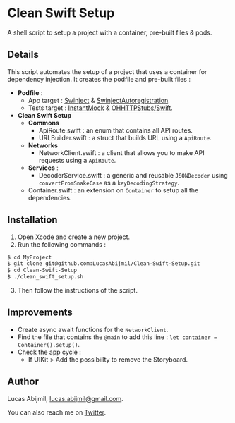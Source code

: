 # Clean Swift Setup

A shell script to setup a project with a container, pre-built files & pods.

## Details
This script automates the setup of a project that uses a container for dependency injection.
It creates the podfile and pre-built files : 
- **Podfile** : 
  - App target : [Swinject](https://github.com/Swinject/Swinject) & [SwinjectAutoregistration](https://github.com/Swinject/SwinjectAutoregistration).
  - Tests target : [InstantMock](https://github.com/pirishd/InstantMock) & [OHHTTPStubs/Swift](https://github.com/AliSoftware/OHHTTPStubs).
- **Clean Swift Setup**
  - **Commons** 
    - ApiRoute.swift : an enum that contains all API routes.
    - URLBuilder.swift : a struct that builds URL using a `ApiRoute`.
  - **Networks** 
    - NetworkClient.swift : a client that allows you to make API requests using a `ApiRoute`.
  - **Services** : 
    - DecoderService.swift : a generic and reusable `JSONDecoder` using `convertFromSnakeCase` as a `keyDecodingStrategy`.
  - Container.swift : an extension on `Container` to setup all the dependencies.

## Installation
1. Open Xcode and create a new project.
2. Run the following commands : 
``` sh
$ cd MyProject
$ git clone git@github.com:LucasAbijmil/Clean-Swift-Setup.git
$ cd Clean-Swift-Setup
$ ./clean_swift_setup.sh
```
3. Then follow the instructions of the script.

## Improvements
- Create async await functions for the `NetworkClient`.
- Find the file that contains the `@main` to add this line : `let container = Container().setup()`.
- Check the app cycle :
  - If UIKit > Add the possibiilty to remove the Storyboard.

## Author

Lucas Abijmil, lucas.abijmil@gmail.com. 

You can also reach me on [Twitter](https://twitter.com/lucas_abijmil).
